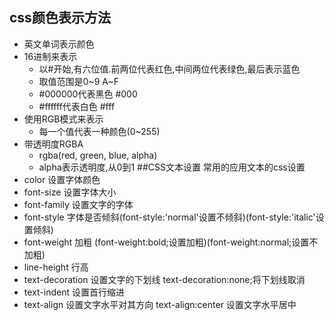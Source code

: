 ## css颜色表示方法
- 英文单词表示颜色
- 16进制来表示
  - 以#开始,有六位值.前两位代表红色,中间两位代表绿色,最后表示蓝色
  - 取值范围是0~9 A~F
  - #000000代表黑色 #000
  - #ffffff代表白色 #fff
- 使用RGB模式来表示
  - 每一个值代表一种颜色(0~255)
- 带透明度RGBA
  - rgba(red, green, blue, alpha) 
  - alpha表示透明度,从0到1
##CSS文本设置
常用的应用文本的css设置
- color 设置字体颜色
- font-size 设置字体大小
- font-family  设置文字的字体
- font-style 字体是否倾斜(font-style:'normal'设置不倾斜)(font-style:'italic'设置倾斜)
- font-weight 加粗 (font-weight:bold;设置加粗)(font-weight:normal;设置不加粗)
- line-height 行高
- text-decoration 设置文字的下划线 text-decoration:none;将下划线取消
- text-indent 设置首行缩进
- text-align 设置文字水平对其方向 text-align:center 设置文字水平居中